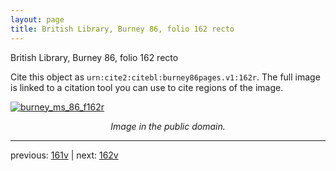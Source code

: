 ```yaml
---
layout: page
title: British Library, Burney 86, folio 162 recto
---
```


British Library, Burney 86, folio 162 recto

Cite this object as `urn:cite2:citebl:burney86pages.v1:162r`.  The full image is linked to a citation tool you can use to cite regions of the image.

[![burney_ms_86_f162r](http://www.homermultitext.org/iipsrv?IIIF=/project/homer/pyramidal/deepzoom/citebl/burney86imgs/v1/burney_ms_86_f162r.tif/full/800,/0/default.jpg)](http://www.homermultitext.org/ict2/?urn=urn:cite2:citebl:burney86imgs.v1:burney_ms_86_f162r) 

<p style="text-align: center; font-style: italic;">Image in the public domain.</p>

---

previous: [161v](../161v/) | next: [162v](../162v/)